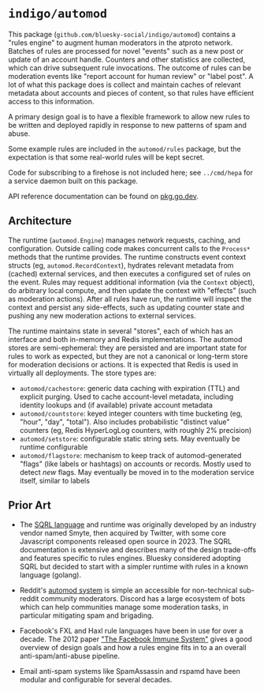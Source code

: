 `indigo/automod`
================

This package (`github.com/bluesky-social/indigo/automod`) contains a "rules engine" to augment human moderators in the atproto network. Batches of rules are processed for novel "events" such as a new post or update of an account handle. Counters and other statistics are collected, which can drive subsequent rule invocations. The outcome of rules can be moderation events like "report account for human review" or "label post". A lot of what this package does is collect and maintain caches of relevant metadata about accounts and pieces of content, so that rules have efficient access to this information.

A primary design goal is to have a flexible framework to allow new rules to be written and deployed rapidly in response to new patterns of spam and abuse.

Some example rules are included in the `automod/rules` package, but the expectation is that some real-world rules will be kept secret.

Code for subscribing to a firehose is not included here; see `../cmd/hepa` for a service daemon built on this package.

API reference documentation can be found on [pkg.go.dev](https://pkg.go.dev/github.com/bluesky-social/indigo/automod).

## Architecture

The runtime (`automod.Engine`) manages network requests, caching, and configuration. Outside calling code makes concurrent calls to the `Process*` methods that the runtime provides. The runtime constructs event context structs (eg, `automod.RecordContext`), hydrates relevant metadata from (cached) external services, and then executes a configured set of rules on the event. Rules may request additional information (via the `Context` object), do arbitrary local compute, and then update the context with "effects" (such as moderation actions). After all rules have run, the runtime will inspect the context and persist any side-effects, such as updating counter state and pushing any new moderation actions to external services.

The runtime maintains state in several "stores", each of which has an interface and both in-memory and Redis implementations. The automod stores are semi-ephemeral: they are persisted and are important state for rules to work as expected, but they are not a canonical or long-term store for moderation decisions or actions. It is expected that Redis is used in virtually all deployments. The store types are:

- `automod/cachestore`: generic data caching with expiration (TTL) and explicit purging. Used to cache account-level metadata, including identity lookups and (if available) private account metadata
- `automod/countstore`: keyed integer counters with time bucketing (eg, "hour", "day", "total"). Also includes probabilistic "distinct value" counters (eg, Redis HyperLogLog counters, with roughly 2% precision)
- `automod/setstore`: configurable static string sets. May eventually be runtime configurable
- `automod/flagstore`: mechanism to keep track of automod-generated "flags" (like labels or hashtags) on accounts or records. Mostly used to detect *new* flags. May eventually be moved in to the moderation service itself, similar to labels

## Prior Art

* The [SQRL language](https://sqrl-lang.github.io/sqrl/) and runtime was originally developed by an industry vendor named Smyte, then acquired by Twitter, with some core Javascript components released open source in 2023. The SQRL documentation is extensive and describes many of the design trade-offs and features specific to rules engines. Bluesky considered adopting SQRL but decided to start with a simpler runtime with rules in a known language (golang).

* Reddit's [automod system](https://www.reddit.com/wiki/automoderator/) is simple an accessible for non-technical sub-reddit community moderators. Discord has a large ecosystem of bots which can help communities manage some moderation tasks, in particular mitigating spam and brigading.

* Facebook's FXL and Haxl rule languages have been in use for over a decade. The 2012 paper ["The Facebook Immune System"](https://css.csail.mit.edu/6.858/2012/readings/facebook-immune.pdf) gives a good overview of design goals and how a rules engine fits in to a an overall anti-spam/anti-abuse pipeline.

* Email anti-spam systems like SpamAssassin and rspamd have been modular and configurable for several decades.
